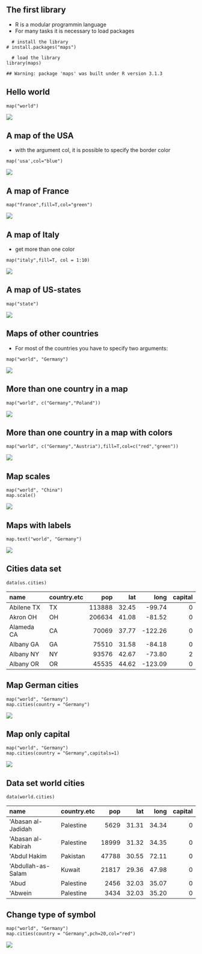 The first library
-----------------

-   R is a modular programmin language
-   For many tasks it is necessary to load packages

<!-- -->

      # install the library
    # install.packages("maps")

      # load the library
    library(maps)

    ## Warning: package 'maps' was built under R version 3.1.3

Hello world
-----------

    map("world")

![](A_maps_files/figure-markdown_strict/unnamed-chunk-2-1.png)

A map of the USA
----------------

-   with the argument col, it is possible to specify the border color

<!-- -->

    map('usa',col="blue")

![](A_maps_files/figure-markdown_strict/unnamed-chunk-3-1.png)

A map of France
---------------

    map("france",fill=T,col="green")

![](A_maps_files/figure-markdown_strict/unnamed-chunk-4-1.png)

A map of Italy
--------------

-   get more than one color

<!-- -->

    map("italy",fill=T, col = 1:10)

![](A_maps_files/figure-markdown_strict/unnamed-chunk-5-1.png)

A map of US-states
------------------

    map("state")

![](A_maps_files/figure-markdown_strict/unnamed-chunk-6-1.png)

Maps of other countries
-----------------------

-   For most of the countries you have to specify two arguments:

<!-- -->

    map("world", "Germany")

![](A_maps_files/figure-markdown_strict/unnamed-chunk-7-1.png)

More than one country in a map
------------------------------

    map("world", c("Germany","Poland"))

![](A_maps_files/figure-markdown_strict/unnamed-chunk-8-1.png)

More than one country in a map with colors
------------------------------------------

    map("world", c("Germany","Austria"),fill=T,col=c("red","green"))

![](A_maps_files/figure-markdown_strict/unnamed-chunk-9-1.png)

Map scales
----------

    map("world", "China")
    map.scale()

![](A_maps_files/figure-markdown_strict/unnamed-chunk-10-1.png)

Maps with labels
----------------

    map.text("world", "Germany")

![](A_maps_files/figure-markdown_strict/unnamed-chunk-11-1.png)

Cities data set
---------------

    data(us.cities)

<table>
<thead>
<tr class="header">
<th align="left">name</th>
<th align="left">country.etc</th>
<th align="right">pop</th>
<th align="right">lat</th>
<th align="right">long</th>
<th align="right">capital</th>
</tr>
</thead>
<tbody>
<tr class="odd">
<td align="left">Abilene TX</td>
<td align="left">TX</td>
<td align="right">113888</td>
<td align="right">32.45</td>
<td align="right">-99.74</td>
<td align="right">0</td>
</tr>
<tr class="even">
<td align="left">Akron OH</td>
<td align="left">OH</td>
<td align="right">206634</td>
<td align="right">41.08</td>
<td align="right">-81.52</td>
<td align="right">0</td>
</tr>
<tr class="odd">
<td align="left">Alameda CA</td>
<td align="left">CA</td>
<td align="right">70069</td>
<td align="right">37.77</td>
<td align="right">-122.26</td>
<td align="right">0</td>
</tr>
<tr class="even">
<td align="left">Albany GA</td>
<td align="left">GA</td>
<td align="right">75510</td>
<td align="right">31.58</td>
<td align="right">-84.18</td>
<td align="right">0</td>
</tr>
<tr class="odd">
<td align="left">Albany NY</td>
<td align="left">NY</td>
<td align="right">93576</td>
<td align="right">42.67</td>
<td align="right">-73.80</td>
<td align="right">2</td>
</tr>
<tr class="even">
<td align="left">Albany OR</td>
<td align="left">OR</td>
<td align="right">45535</td>
<td align="right">44.62</td>
<td align="right">-123.09</td>
<td align="right">0</td>
</tr>
</tbody>
</table>

Map German cities
-----------------

    map("world", "Germany")
    map.cities(country = "Germany")

![](A_maps_files/figure-markdown_strict/unnamed-chunk-14-1.png)

Map only capital
----------------

    map("world", "Germany")
    map.cities(country = "Germany",capitals=1)

![](A_maps_files/figure-markdown_strict/unnamed-chunk-15-1.png)

Data set world cities
---------------------

    data(world.cities)

<table>
<thead>
<tr class="header">
<th align="left">name</th>
<th align="left">country.etc</th>
<th align="right">pop</th>
<th align="right">lat</th>
<th align="right">long</th>
<th align="right">capital</th>
</tr>
</thead>
<tbody>
<tr class="odd">
<td align="left">'Abasan al-Jadidah</td>
<td align="left">Palestine</td>
<td align="right">5629</td>
<td align="right">31.31</td>
<td align="right">34.34</td>
<td align="right">0</td>
</tr>
<tr class="even">
<td align="left">'Abasan al-Kabirah</td>
<td align="left">Palestine</td>
<td align="right">18999</td>
<td align="right">31.32</td>
<td align="right">34.35</td>
<td align="right">0</td>
</tr>
<tr class="odd">
<td align="left">'Abdul Hakim</td>
<td align="left">Pakistan</td>
<td align="right">47788</td>
<td align="right">30.55</td>
<td align="right">72.11</td>
<td align="right">0</td>
</tr>
<tr class="even">
<td align="left">'Abdullah-as-Salam</td>
<td align="left">Kuwait</td>
<td align="right">21817</td>
<td align="right">29.36</td>
<td align="right">47.98</td>
<td align="right">0</td>
</tr>
<tr class="odd">
<td align="left">'Abud</td>
<td align="left">Palestine</td>
<td align="right">2456</td>
<td align="right">32.03</td>
<td align="right">35.07</td>
<td align="right">0</td>
</tr>
<tr class="even">
<td align="left">'Abwein</td>
<td align="left">Palestine</td>
<td align="right">3434</td>
<td align="right">32.03</td>
<td align="right">35.20</td>
<td align="right">0</td>
</tr>
</tbody>
</table>

Change type of symbol
---------------------

    map("world", "Germany")
    map.cities(country = "Germany",pch=20,col="red")

![](A_maps_files/figure-markdown_strict/unnamed-chunk-18-1.png)
